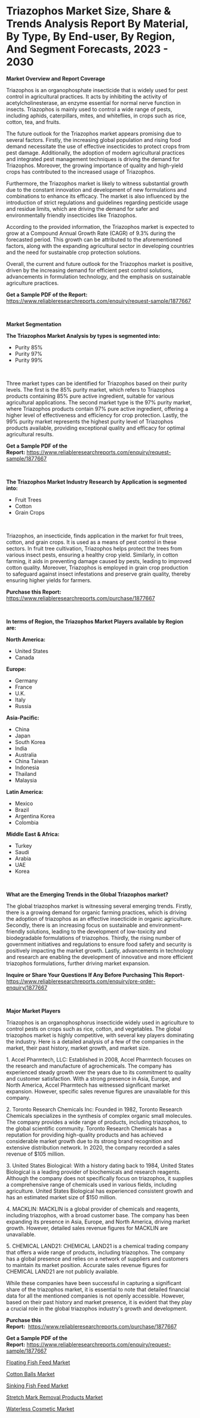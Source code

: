 <p><h1>Triazophos Market Size, Share & Trends Analysis Report By Material, By Type, By End-user, By Region, And Segment Forecasts, 2023 - 2030</h1></p><p><strong>Market Overview and Report Coverage</strong></p>
<p><p>Triazophos is an organophosphate insecticide that is widely used for pest control in agricultural practices. It acts by inhibiting the activity of acetylcholinesterase, an enzyme essential for normal nerve function in insects. Triazophos is mainly used to control a wide range of pests, including aphids, caterpillars, mites, and whiteflies, in crops such as rice, cotton, tea, and fruits.</p><p>The future outlook for the Triazophos market appears promising due to several factors. Firstly, the increasing global population and rising food demand necessitate the use of effective insecticides to protect crops from pest damage. Additionally, the adoption of modern agricultural practices and integrated pest management techniques is driving the demand for Triazophos. Moreover, the growing importance of quality and high-yield crops has contributed to the increased usage of Triazophos.</p><p>Furthermore, the Triazophos market is likely to witness substantial growth due to the constant innovation and development of new formulations and combinations to enhance its efficacy. The market is also influenced by the introduction of strict regulations and guidelines regarding pesticide usage and residue limits, which are driving the demand for safer and environmentally friendly insecticides like Triazophos.</p><p>According to the provided information, the Triazophos market is expected to grow at a Compound Annual Growth Rate (CAGR) of 9.3% during the forecasted period. This growth can be attributed to the aforementioned factors, along with the expanding agricultural sector in developing countries and the need for sustainable crop protection solutions.</p><p>Overall, the current and future outlook for the Triazophos market is positive, driven by the increasing demand for efficient pest control solutions, advancements in formulation technology, and the emphasis on sustainable agriculture practices.</p></p>
<p><strong>Get a Sample PDF of the Report:</strong> <a href="https://www.reliableresearchreports.com/enquiry/request-sample/1877667">https://www.reliableresearchreports.com/enquiry/request-sample/1877667</a></p>
<p>&nbsp;</p>
<p><strong>Market Segmentation</strong></p>
<p><strong>The Triazophos Market Analysis by types is segmented into:</strong></p>
<p><ul><li>Purity 85%</li><li>Purity 97%</li><li>Purity 99%</li></ul></p>
<p>&nbsp;</p>
<p><p>Three market types can be identified for Triazophos based on their purity levels. The first is the 85% purity market, which refers to Triazophos products containing 85% pure active ingredient, suitable for various agricultural applications. The second market type is the 97% purity market, where Triazophos products contain 97% pure active ingredient, offering a higher level of effectiveness and efficiency for crop protection. Lastly, the 99% purity market represents the highest purity level of Triazophos products available, providing exceptional quality and efficacy for optimal agricultural results.</p></p>
<p><strong>Get a Sample PDF of the Report:</strong>&nbsp;<a href="https://www.reliableresearchreports.com/enquiry/request-sample/1877667">https://www.reliableresearchreports.com/enquiry/request-sample/1877667</a></p>
<p>&nbsp;</p>
<p><strong>The Triazophos Market Industry Research by Application is segmented into:</strong></p>
<p><ul><li>Fruit Trees</li><li>Cotton</li><li>Grain Crops</li></ul></p>
<p>&nbsp;</p>
<p><p>Triazophos, an insecticide, finds application in the market for fruit trees, cotton, and grain crops. It is used as a means of pest control in these sectors. In fruit tree cultivation, Triazophos helps protect the trees from various insect pests, ensuring a healthy crop yield. Similarly, in cotton farming, it aids in preventing damage caused by pests, leading to improved cotton quality. Moreover, Triazophos is employed in grain crop production to safeguard against insect infestations and preserve grain quality, thereby ensuring higher yields for farmers.</p></p>
<p><strong>Purchase this Report:</strong>&nbsp; <a href="https://www.reliableresearchreports.com/purchase/1877667">https://www.reliableresearchreports.com/purchase/1877667</a></p>
<p>&nbsp;</p>
<p><strong>In terms of Region, the Triazophos Market Players available by Region are:</strong></p>
<p>
    <p> <strong> North America: </strong>
        <ul>
            <li>United States</li>
            <li>Canada</li>
        </ul>
        </p> 
    <p> <strong> Europe: </strong>
        <ul>
            <li>Germany</li>
            <li>France</li>
            <li>U.K.</li>
            <li>Italy</li>
            <li>Russia</li>
        </ul>
        </p> 
    <p> <strong> Asia-Pacific: </strong>
        <ul>
            <li>China</li>
            <li>Japan</li>
            <li>South Korea</li>
            <li>India</li>
            <li>Australia</li>
            <li>China Taiwan</li>
            <li>Indonesia</li>
            <li>Thailand</li>
            <li>Malaysia</li>
        </ul>
        </p> 
    <p> <strong> Latin America: </strong>
        <ul>
            <li>Mexico</li>
            <li>Brazil</li>
            <li>Argentina Korea</li>
            <li>Colombia</li>
        </ul>
        </p> 
    <p> <strong> Middle East & Africa: </strong>
        <ul>
            <li>Turkey</li>
            <li>Saudi</li>
            <li>Arabia</li>
            <li>UAE</li>
            <li>Korea</li>
        </ul>
    </p>
    </p>
<p>&nbsp;</p>
<p><strong>What are the Emerging Trends in the Global Triazophos market?</strong></p>
<p><p>The global triazophos market is witnessing several emerging trends. Firstly, there is a growing demand for organic farming practices, which is driving the adoption of triazophos as an effective insecticide in organic agriculture. Secondly, there is an increasing focus on sustainable and environment-friendly solutions, leading to the development of low-toxicity and biodegradable formulations of triazophos. Thirdly, the rising number of government initiatives and regulations to ensure food safety and security is positively impacting the market growth. Lastly, advancements in technology and research are enabling the development of innovative and more efficient triazophos formulations, further driving market expansion.</p></p>
<p><strong>Inquire or Share Your Questions If Any Before Purchasing This Report</strong>- <a href="https://www.reliableresearchreports.com/enquiry/pre-order-enquiry/1877667">https://www.reliableresearchreports.com/enquiry/pre-order-enquiry/1877667</a></p>
<p>&nbsp;</p>
<p><strong>Major Market Players</strong></p>
<p><p>Triazophos is an organophosphorus insecticide widely used in agriculture to control pests on crops such as rice, cotton, and vegetables. The global triazophos market is highly competitive, with several key players dominating the industry. Here is a detailed analysis of a few of the companies in the market, their past history, market growth, and market size. </p><p>1. Accel Pharmtech, LLC: Established in 2008, Accel Pharmtech focuses on the research and manufacture of agrochemicals. The company has experienced steady growth over the years due to its commitment to quality and customer satisfaction. With a strong presence in Asia, Europe, and North America, Accel Pharmtech has witnessed significant market expansion. However, specific sales revenue figures are unavailable for this company. </p><p>2. Toronto Research Chemicals Inc: Founded in 1982, Toronto Research Chemicals specializes in the synthesis of complex organic small molecules. The company provides a wide range of products, including triazophos, to the global scientific community. Toronto Research Chemicals has a reputation for providing high-quality products and has achieved considerable market growth due to its strong brand recognition and extensive distribution network. In 2020, the company recorded a sales revenue of $105 million.</p><p>3. United States Biological: With a history dating back to 1984, United States Biological is a leading provider of biochemicals and research reagents. Although the company does not specifically focus on triazophos, it supplies a comprehensive range of chemicals used in various fields, including agriculture. United States Biological has experienced consistent growth and has an estimated market size of $150 million.</p><p>4. MACKLIN: MACKLIN is a global provider of chemicals and reagents, including triazophos, with a broad customer base. The company has been expanding its presence in Asia, Europe, and North America, driving market growth. However, detailed sales revenue figures for MACKLIN are unavailable.</p><p>5. CHEMICAL LAND21: CHEMICAL LAND21 is a chemical trading company that offers a wide range of products, including triazophos. The company has a global presence and relies on a network of suppliers and customers to maintain its market position. Accurate sales revenue figures for CHEMICAL LAND21 are not publicly available.</p><p>While these companies have been successful in capturing a significant share of the triazophos market, it is essential to note that detailed financial data for all the mentioned companies is not openly accessible. However, based on their past history and market presence, it is evident that they play a crucial role in the global triazophos industry's growth and development.</p></p>
<p><strong>Purchase this Report:</strong>&nbsp;&nbsp;<a href="https://www.reliableresearchreports.com/purchase/1877667">https://www.reliableresearchreports.com/purchase/1877667</a></p>
<p></p>
<p><strong>Get a Sample PDF of the Report:</strong>&nbsp;<a href="https://www.reliableresearchreports.com/enquiry/request-sample/1877667">https://www.reliableresearchreports.com/enquiry/request-sample/1877667</a></p>
<p><p><a href="https://github.com/amonskiyk/Market-Research-Report-List-1/blob/main/floating-fish-feed-market.md">Floating Fish Feed Market</a></p><p><a href="https://medium.com/@walterkutch/cotton-balls-market-trends-and-market-analysis-forecasted-for-period-2023-2030-02a3d239026e">Cotton Balls Market</a></p><p><a href="https://github.com/gaydyna/Market-Research-Report-List-1/blob/main/sinking-fish-feed-market.md">Sinking Fish Feed Market</a></p><p><a href="https://medium.com/@amayabeahan/stretch-mark-removal-products-market-size-and-market-trends-complete-industry-overview-2023-to-31fa75b901e1">Stretch Mark Removal Products Market</a></p><p><a href="https://medium.com/@lavernacole2023/waterless-cosmetic-market-furnishes-information-on-market-share-market-trends-and-market-growth-efed84d5b666">Waterless Cosmetic Market</a></p></p>